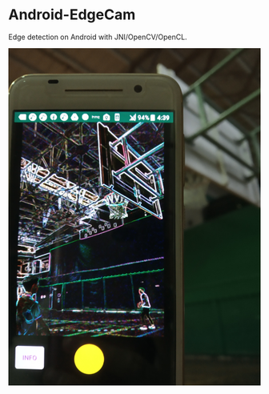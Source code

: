 # Android-EdgeCam
Edge detection on Android with JNI/OpenCV/OpenCL.

<img src="https://github.com/hsihsun/Android-EdgeCam/blob/master/example.jpg"  />
